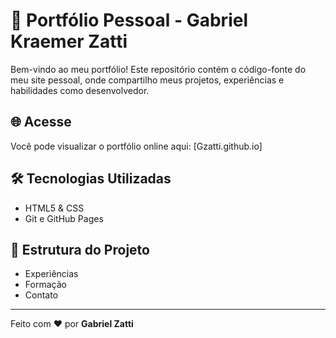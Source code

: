 # 💼 Portfólio Pessoal - Gabriel Kraemer Zatti

Bem-vindo ao meu portfólio! Este repositório contém o código-fonte do meu site pessoal, onde compartilho meus projetos, experiências e habilidades como desenvolvedor.

## 🌐 Acesse

Você pode visualizar o portfólio online aqui: [Gzatti.github.io]

## 🛠️ Tecnologias Utilizadas

- HTML5 & CSS
- Git e GitHub Pages

## 📁 Estrutura do Projeto

- Experiências
- Formação
- Contato

---

Feito com ❤️ por **Gabriel Zatti**


